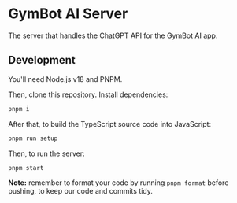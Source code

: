 # GymBot AI Server

The server that handles the ChatGPT API for the GymBot AI app.

## Development

You'll need Node.js v18 and PNPM.

Then, clone this repository. Install dependencies:

```sh
pnpm i
```

After that, to build the TypeScript source code into JavaScript:

```sh
pnpm run setup
```

Then, to run the server:

```sh
pnpm start
```

**Note:** remember to format your code by running `pnpm format` before pushing,
to keep our code and commits tidy.
